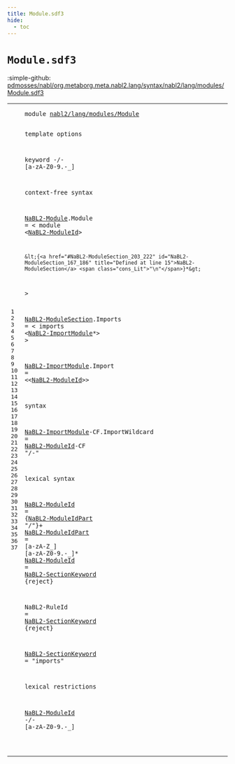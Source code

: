 ```yaml
---
title: Module.sdf3
hide:
  - toc
---
```


# `Module.sdf3`

:simple-github: [pdmosses/nabl/org.metaborg.meta.nabl2.lang/syntax/nabl2/lang/modules/Module.sdf3]

[pdmosses/nabl/org.metaborg.meta.nabl2.lang/syntax/nabl2/lang/modules/Module.sdf3]: https://github.com/pdmosses/nabl/blob/master/org.metaborg.meta.nabl2.lang/syntax/nabl2/lang/modules/Module.sdf3 "The source file on GitHub"

<div class="sdf3"><table class="highlighttable"><tbody><tr><td class="linenos"><div class="linenodiv"><pre><span></span>1
2
3
4
5
6
7
8
9
10
11
12
13
14
15
16
17
18
19
20
21
22
23
24
25
26
27
28
29
30
31
32
33
34
35
36
37
</pre></div></td>
<td class="code"><pre><code><span class="keyword">module</span> <a href="../../Main.sdf3#nabl2/lang/modules/Module_60_85" id="nabl2/lang/modules/Module_7_32" title="Referenced at ../../Main.sdf3 line 6">nabl2/lang/modules/Module</a>

<span class="keyword">template options</span>

  <span class="keyword">keyword</span> -/- [<span class="cons_Regular">a</span>-<span class="cons_Regular">z</span><span class="cons_Regular">A</span>-<span class="cons_Regular">Z</span><span class="cons_Regular">0</span>-<span class="cons_Regular">9</span>\.\-\_]

<span class="keyword">context-free syntax</span>

  <a href="../../../../NaBL2Lang.sdf3#NaBL2-Module_136_148" id="NaBL2-Module_108_120" title="Referenced at ../../../../NaBL2Lang.sdf3 line 11">NaBL2-Module</a>.<span class="cons_Constructor"><span id="Module_121_127" title="Not referenced locally, nor via imports">Module</span></span> = &lt;
    <span class="cons_String">module</span> &lt;<a href="#NaBL2-ModuleId_417_431" id="NaBL2-ModuleId_144_158" title="Defined at line 27, 29">NaBL2-ModuleId</a>&gt;

    &lt;{<a href="#NaBL2-ModuleSection_203_222" id="NaBL2-ModuleSection_167_186" title="Defined at line 15">NaBL2-ModuleSection</a> <span class="cons_Lit">"\n"</span>}*&gt;
  &gt;
 
  <a href="#NaBL2-ModuleSection_167_186" id="NaBL2-ModuleSection_203_222" title="Referenced at line 12">NaBL2-ModuleSection</a>.<span class="cons_Constructor"><span id="Imports_223_230" title="Not referenced locally, nor via imports">Imports</span></span> = &lt;
    <span class="cons_String">imports</span> &lt;<a href="#NaBL2-ImportModule_277_295" id="NaBL2-ImportModule_248_266" title="Defined at line 19, 23">NaBL2-ImportModule</a>*&gt;
  &gt;
 
  <a href="#NaBL2-ImportModule_248_266" id="NaBL2-ImportModule_277_295" title="Referenced at line 16">NaBL2-ImportModule</a>.<span class="cons_Constructor"><span id="Import_296_302" title="Not referenced locally, nor via imports">Import</span></span> = &lt;&lt;<a href="#NaBL2-ModuleId_417_431" id="NaBL2-ModuleId_307_321" title="Defined at line 27, 29">NaBL2-ModuleId</a>&gt;&gt; 

<span class="keyword">syntax</span>

  <a href="#NaBL2-ImportModule_248_266" id="NaBL2-ImportModule_336_354" title="Referenced at line 16">NaBL2-ImportModule</a><span class="keyword">-CF</span>.<span class="cons_Constructor"><span id="ImportWildcard_358_372" title="Not referenced locally, nor via imports">ImportWildcard</span></span> = <a href="#NaBL2-ModuleId_417_431" id="NaBL2-ModuleId_375_389" title="Defined at line 27, 29">NaBL2-ModuleId</a><span class="keyword">-CF</span> <span class="cons_Lit">"/-"</span>

<span class="keyword">lexical syntax</span>

  <a href="#NaBL2-ModuleId_675_689" id="NaBL2-ModuleId_417_431" title="Referenced at line 37">NaBL2-ModuleId</a> = {<a href="#NaBL2-ModuleIdPart_462_480" id="NaBL2-ModuleIdPart_435_453" title="Defined at line 28">NaBL2-ModuleIdPart</a> <span class="cons_Lit">"/"</span>}+
  <a href="#NaBL2-ModuleIdPart_435_453" id="NaBL2-ModuleIdPart_462_480" title="Referenced at line 27">NaBL2-ModuleIdPart</a> = [<span class="cons_Regular">a</span>-<span class="cons_Regular">z</span><span class="cons_Regular">A</span>-<span class="cons_Regular">Z</span>\_] [<span class="cons_Regular">a</span>-<span class="cons_Regular">z</span><span class="cons_Regular">A</span>-<span class="cons_Regular">Z</span><span class="cons_Regular">0</span>-<span class="cons_Regular">9</span>\.\-\_]*
  <a href="#NaBL2-ModuleId_675_689" id="NaBL2-ModuleId_515_529" title="Referenced at line 37">NaBL2-ModuleId</a> = <a href="#NaBL2-SectionKeyword_617_637" id="NaBL2-SectionKeyword_532_552" title="Defined at line 33">NaBL2-SectionKeyword</a> {<span class="keyword">reject</span>}
  
  <span id="NaBL2-RuleId_567_579" title="Not referenced locally, nor via imports">NaBL2-RuleId</span> = <a href="#NaBL2-SectionKeyword_617_637" id="NaBL2-SectionKeyword_582_602" title="Defined at line 33">NaBL2-SectionKeyword</a> {<span class="keyword">reject</span>}
  
  <a href="#NaBL2-SectionKeyword_582_602" id="NaBL2-SectionKeyword_617_637" title="Referenced at line 31">NaBL2-SectionKeyword</a> = <span class="cons_Lit">"imports"</span>

<span class="keyword">lexical restrictions</span>

  <a href="#NaBL2-ModuleId_417_431" id="NaBL2-ModuleId_675_689" title="Defined at line 27, 29">NaBL2-ModuleId</a> -/- [<span class="cons_Regular">a</span>-<span class="cons_Regular">z</span><span class="cons_Regular">A</span>-<span class="cons_Regular">Z</span><span class="cons_Regular">0</span>-<span class="cons_Regular">9</span>\.\-\_]


</code></pre></td></tr></tbody></table></div>